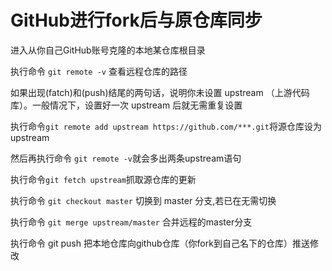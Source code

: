 # GitHub进行fork后与原仓库同步

进入从你自己GitHub账号克隆的本地某仓库根目录

执行命令 ```git remote -v``` 查看远程仓库的路径

如果出现(fatch)和(push)结尾的两句话，说明你未设置 upstream （上游代码库）。一般情况下，设置好一次 upstream 后就无需重复设置

执行命令```git remote add upstream https://github.com/***.git```将源仓库设为upstream

然后再执行命令 ```git remote -v```就会多出两条upstream语句

执行命令```git fetch upstream```抓取源仓库的更新

执行命令 ```git checkout master``` 切换到 master 分支,若已在无需切换

执行命令 ```git merge upstream/master``` 合并远程的master分支

执行命令 git push 把本地仓库向github仓库（你fork到自己名下的仓库）推送修改

